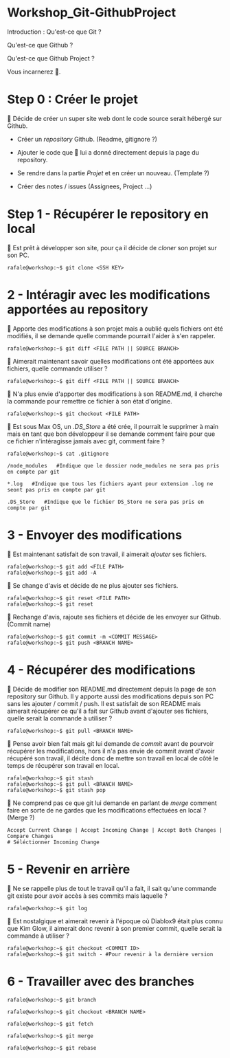 # Workshop_Git-GithubProject

Introduction : 
Qu'est-ce que Git ?

Qu'est-ce que Github ?

Qu'est-ce que Github Project ?

Vous incarnerez 🐒.


Step 0 : Créer le projet
===
🐒 Décide de créer un super site web dont le code source serait hébergé sur Github.

- Créer un *repository* Github. (Readme, gitignore ?)

- Ajouter le code que 🐎 lui a donné directement depuis la page du repository.
 
- Se rendre dans la partie *Projet* et en créer un nouveau. (Template ?)

- Créer des notes / issues (Assignees, Project ...)


Step 1 - Récupérer le repository en local
===
🐒 Est prêt à développer son site, pour ça il décide de *cloner* son projet sur son PC.
```console
rafale@workshop:~$ git clone <SSH KEY>
```

2 - Intéragir avec les modifications apportées au repository
===
🐒 Apporte des modifications à son projet mais a oublié quels fichiers ont été modifiés, il se demande quelle commande pourrait l'aider à s'en rappeler.
```console
rafale@workshop:~$ git diff <FILE PATH || SOURCE BRANCH>
```
🐒 Aimerait maintenant savoir quelles modifications ont été apportées aux fichiers, quelle commande utiliser ?
```console
rafale@workshop:~$ git diff <FILE PATH || SOURCE BRANCH>
```
🐒 N'a plus envie d'apporter des modifications à son README.md, il cherche la commande pour remettre ce fichier à son état d'origine.
```console
rafale@workshop:~$ git checkout <FILE PATH>
```
🐒 Est sous Max OS, un *.DS_Store* a été crée, il pourrait le supprimer à main mais en tant que bon développeur il se demande comment faire pour que ce fichier n'intéragisse jamais avec git, comment faire ?
```console
rafale@workshop:~$ cat .gitignore
```
    /node_modules   #Indique que le dossier node_modules ne sera pas pris en compte par git

    *.log   #Indique que tous les fichiers ayant pour extension .log ne seont pas pris en compte par git
    
    .DS_Store   #Indique que le fichier DS_Store ne sera pas pris en compte par git

3 - Envoyer des modifications
===
🐒 Est maintenant satisfait de son travail, il aimerait *ajouter* ses fichiers.
```console
rafale@workshop:~$ git add <FILE PATH>
rafale@workshop:~$ git add -A
```
🐒 Se change d'avis et décide de ne plus ajouter ses fichiers.
```console
rafale@workshop:~$ git reset <FILE PATH>
rafale@workshop:~$ git reset
```
🐒 Rechange d'avis, rajoute ses fichiers et décide de les envoyer sur Github. (Commit name)
```console
rafale@workshop:~$ git commit -m <COMMIT MESSAGE>
rafale@workshop:~$ git push <BRANCH NAME>
```

4 - Récupérer des modifications
===
🐒 Décide de modifier son README.md directement depuis la page de son repository sur Github.
Il y apporte aussi des modifications depuis son PC sans les ajouter / commit / push.
Il est satisfait de son README mais aimerait récupérer ce qu'il a fait sur Github avant d'ajouter ses fichiers, quelle serait la commande à utiliser ?
```console
rafale@workshop:~$ git pull <BRANCH NAME>
```
🐒 Pense avoir bien fait mais git lui demande de *commit* avant de pourvoir récupérer les modifications, hors il n'a pas envie de commit avant d'avoir récupéré son travail, il décite donc de mettre son travail en local de côté le temps de récupérer son travail en local.
```console
rafale@workshop:~$ git stash
rafale@workshop:~$ git pull <BRANCH NAME>
rafale@workshop:~$ git stash pop
```
🐒 Ne comprend pas ce que git lui demande en parlant de *merge* comment faire en sorte de ne gardes que les modifications effectuées en local ? (Merge ?)

    Accept Current Change | Accept Incoming Change | Accept Both Changes | Compare Changes
    # Séléctionner Incoming Change

5 - Revenir en arrière
===
🐒 Ne se rappelle plus de tout le travail qu'il a fait, il sait qu'une commande git existe pour avoir accès à ses commits mais laquelle ?
```console
rafale@workshop:~$ git log
```
🐒 Est nostalgique et aimerait revenir à l'époque où Diablox9 était plus connu que Kim Glow, il aimerait donc revenir à son premier commit, quelle serait la commande à utiliser ?
```console
rafale@workshop:~$ git checkout <COMMIT ID>
rafale@workshop:~$ git switch - #Pour revenir à la dernière version
```

6 - Travailler avec des branches
===
```console
rafale@workshop:~$ git branch
```
```console
rafale@workshop:~$ git checkout <BRANCH NAME>
```
```console
rafale@workshop:~$ git fetch
```
```console
rafale@workshop:~$ git merge
```
```console
rafale@workshop:~$ git rebase
```
